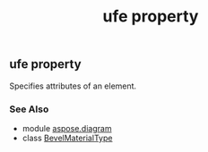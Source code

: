﻿---
title: ufe property
second_title: Aspose.Diagram for Python via .NET API References
description: 
type: docs
weight: 30
url: /python-net/aspose.diagram/bevelmaterialtype/ufe/
is_root: false
---

## ufe property


Specifies attributes of an element.

### See Also
* module [aspose.diagram](../../)
* class [BevelMaterialType](/diagram/python-net/aspose.diagram/bevelmaterialtype)
